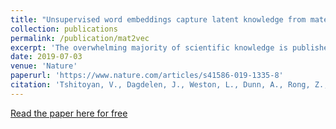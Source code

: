 ```yaml
---
title: "Unsupervised word embeddings capture latent knowledge from materials science literature"
collection: publications
permalink: /publication/mat2vec
excerpt: 'The overwhelming majority of scientific knowledge is published as text, which is difficult to analyse by either traditional statistical analysis or modern machine learning methods. By contrast, the main source of machine-interpretable data for the materials research community has come from structured property databases, which encompass only a small fraction of the knowledge present in the research literature. Beyond property values, publications contain valuable knowledge regarding the connections and relationships between data items as interpreted by the authors. To improve the identification and use of this knowledge, several studies have focused on the retrieval of information from scientific literature using supervised natural language processing, which requires large hand-labelled datasets for training. Here we show that materials science knowledge present in the published literature can be efficiently encoded as information-dense word embeddings (vector representations of words) without human labelling or supervision. Without any explicit insertion of chemical knowledge, these embeddings capture complex materials science concepts such as the underlying structure of the periodic table and structure–property relationships in materials. Furthermore, we demonstrate that an unsupervised method can recommend materials for functional applications several years before their discovery. This suggests that latent knowledge regarding future discoveries is to a large extent embedded in past publications. Our findings highlight the possibility of extracting knowledge and relationships from the massive body of scientific literature in a collective manner, and point towards a generalized approach to the mining of scientific literature.'
date: 2019-07-03
venue: 'Nature'
paperurl: 'https://www.nature.com/articles/s41586-019-1335-8'
citation: 'Tshitoyan, V., Dagdelen, J., Weston, L., Dunn, A., Rong, Z., Kononova, O., … Jain, A. (2019). Unsupervised word embeddings capture latent knowledge from materials science literature. *Nature*, 571(7763), 95–98. https://doi.org/10.1038/s41586-019-1335-8'
---
```


[Read the paper here for free](https://www.researchgate.net/publication/334209824_Unsupervised_word_embeddings_capture_latent_knowledge_from_materials_science_literature)
